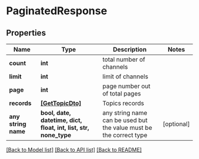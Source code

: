 # PaginatedResponse


## Properties
Name | Type | Description | Notes
------------ | ------------- | ------------- | -------------
**count** | **int** | total number of channels | 
**limit** | **int** | limit of channels | 
**page** | **int** | page number out of total pages | 
**records** | [**[GetTopicDto]**](GetTopicDto.md) | Topics records | 
**any string name** | **bool, date, datetime, dict, float, int, list, str, none_type** | any string name can be used but the value must be the correct type | [optional]

[[Back to Model list]](../README.md#documentation-for-models) [[Back to API list]](../README.md#documentation-for-api-endpoints) [[Back to README]](../README.md)


